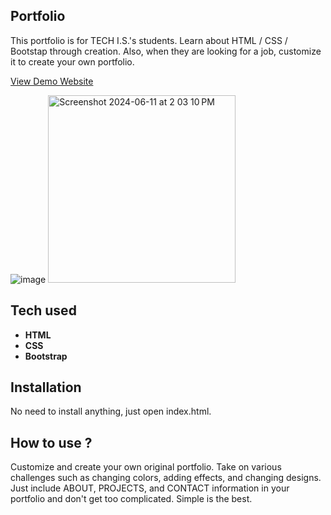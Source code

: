 ## Portfolio
This portfolio is for TECH I.S.'s students. Learn about HTML / CSS / Bootstap through creation. Also, when they are looking for a job, customize it to create your own portfolio.

[View Demo Website](https://karthi905968.github.io/Portfolio/)


![image](https://github.com/Karthi905968/Portfolio/assets/144101745/5dc15bf1-2606-49e3-82a7-10f60e1a0388)
<img width="300" alt="Screenshot 2024-06-11 at 2 03 10 PM" src="https://github.com/Karthi905968/Portfolio/assets/144101745/edfc2e05-d01b-407b-b9eb-cf4769907c01">



## Tech used
- **HTML**
- **CSS**
- **Bootstrap**

## Installation
No need to install anything, just open index.html.


## How to use ?
Customize and create your own original portfolio. Take on various challenges such as changing colors, adding effects, and changing designs. Just include ABOUT, PROJECTS, and CONTACT information in your portfolio and don't get too complicated. Simple is the best.

